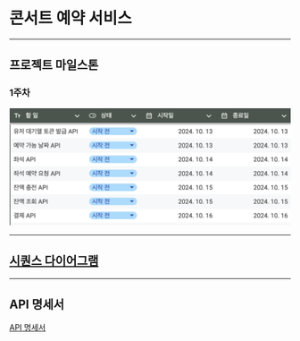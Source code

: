 # 콘서트 예약 서비스

---

## 프로젝트 마일스톤

### 1주차
![1 주차 프로젝트 마일스톤](/image/milestone_first_week.png)

---

## [시퀀스 다이어그램](https://github.com/m5s3/consert-reservation/wiki/시퀀스-다이어그램)

---

## API 명세서
[API 명세서](https://github.com/m5s3/consert-reservation/wiki)
